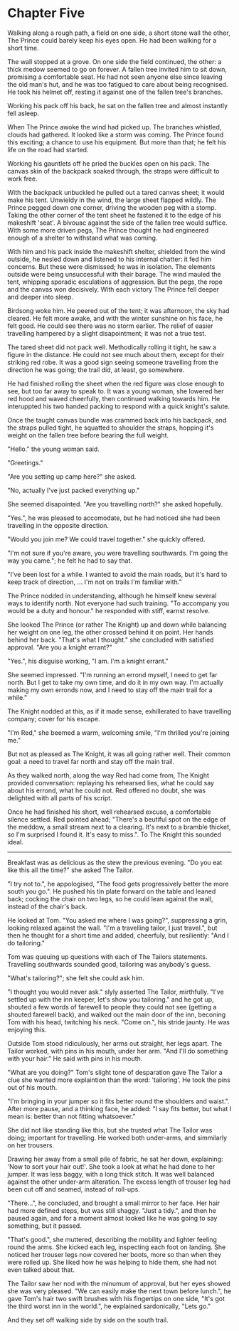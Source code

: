 # Chapter Five

Walking along a rough path, a field on one side, a short stone wall the other, The Prince could barely keep his eyes open. He had been walking for a short time. 

The wall stopped at a grove. On one side the field continued, the other: a thick medow seemed to go on forever. A fallen tree invited him to sit down, promising a comfortable seat. He had not seen anyone else since leaving the old man's hut, and he was too fatigued to care about being recognised. He took his helmet off, resting it against one of the fallen tree's branches.

Working his pack off his back, he sat on the fallen tree and almost instantly fell asleep.

When The Prince awoke the wind had picked up. The branches whistled, clouds had gathered. It looked like a storm was coming. The Prince found this exciting; a chance to use his equipment. But more than that; he felt his life on the road had started.

Working his gauntlets off he pried the buckles open on his pack. The canvas skin of the backpack soaked through, the straps were difficult to work free. 

With the backpack unbuckled he pulled out a tared canvas sheet; it would make his tent. Unwieldy in the wind, the large sheet flapped wildly. The Prince pegged down one corner, driving the wooden peg with a stomp. Taking the other corner of the tent sheet he fastened it to the edge of his makeshift 'seat'. A bivouac against the side of the fallen tree would suffice. With some more driven pegs, The Prince thought he had engineered enough of a shelter to withstand what was coming.

With him and his pack inside the makeshift shelter, shielded from the wind outside, he nesled down and listened to his internal chatter: it fed him concerns. But these were dismissed; he was in isolation. The elements outside were being unsuccessful with their barage. The wind mauled the tent, whipping sporadic esculations of aggression. But the pegs, the rope and the canvas won decisively. With each victory The Prince fell deeper and deeper into sleep.

Birdsong woke him. He peered out of the tent; it was afternoon, the sky had cleared. He felt more awake, and with the winter sunshine on his face, he felt good. He could see there was no storm earlier. The relief of easier travelling hampered by a slight disapointment; it was not a true test.

The tared sheet did not pack well. Methodically rolling it tight, he saw a figure in the distance. He could not see much about them, except for their striking red robe. It was a good sign seeing someone travelling from the direction he was going; the trail did, at least, go somewhere.

He had finished rolling the sheet when the red figure was close enough to see, but too far away to speak to. It was a young woman, she lowered her red hood and waved cheerfully, then continued walking towards him. He interuppted his two handed packing to respond with a quick knight's salute.

Once the taught canvas bundle was crammed back into his backpack, and the straps pulled tight, he squatted to shoulder the straps, hopping it's weight on the fallen tree before bearing the full weight.

"Hello." the young woman said.

"Greetings." 

"Are you setting up camp here?" she asked.

"No, actually I've just packed everything up."

She seemed disapointed. "Are you travelling north?" she asked hopefully.

"Yes.", he was pleased to accomodate, but he had noticed she had been travelling in the opposite direction.

"Would you join me? We could travel together." she quickly offered.
  
"I'm not sure if you're aware, you were travelling southwards. I'm going the way you came."; he felt he had to say that.

"I've been lost for a while. I wanted to avoid the main roads, but it's hard to keep track of direction, ... I'm not on trails I'm familiar with."

The Prince nodded in understanding, although he himself knew several ways to identify north. Not everyone had such training. "To accompany you would be a duty and honour." he responded with stiff, earnst resolve.

She looked The Prince (or rather The Knight) up and down while balancing her weight on one leg, the other crossed behind it on point. Her hands behind her back. "That's what I thought." she concluded with satisfied approval. "Are you a knight errant?"

"Yes.", his disguise working, "I am. I'm a knight errant."

She seemed impressed. "I'm running an errond myself, I need to get far north. But I get to take my own time, and do it in my own way. I'm actually making my own erronds now, and I need to stay off the main trail for a while."

The Knight nodded at this, as if it made sense, exhillerated to have travelling company; cover for his escape.

"I'm Red," she beemed a warm, welcoming smile, "I'm thrilled you're joining me."

But not as pleased as The Knight, it was all going rather well. Their common goal: a need to travel far north and stay off the main trail. 

As they walked north, along the way Red had come from, The Knight provided conversation: replaying his rehearsed lies, what he could say about his errond, what he could not. Red offered no doubt, she was delighted with all parts of his script.

Once he had finished his short, well rehearsed excuse, a comfortable silence settled. Red pointed ahead; "There's a beutiful spot on the edge of the meddow, a small stream next to a clearing. It's next to a bramble thicket, so I'm surprised I found it. It's easy to miss.". To The Knight this sounded ideal.

- - -

Breakfast was as delicious as the stew the previous evening. "Do you eat like this all the time?" she asked The Tailor.

"I try not to.", he appologised, "The food gets progressively better the more south you go.". He pushed his tin plate forward on the table and leaned back; cocking the chair on two legs, so he could lean against the wall, instead of the chair's back.

He looked at Tom. "You asked me where I was going?", suppressing a grin, looking relaxed against the wall. "I'm a travelling tailor, I just travel.", but then he thought for a short time and added, cheerfuly, but resiliently: "And I do tailoring."

Tom was queuing up questions with each of The Tailors statements. Travelling southwards sounded good, tailoring was anybody's guess.

"What's tailoring?"; she felt she could ask him.

"I thought you would never ask." slyly asserted The Tailor, mirthfully. "I've settled up with the inn keeper, let's show you tailoring." and he got up, shouted a few words of farewell to people they could not see (getting a shouted farewell back), and walked out the main door of the inn, beconing Tom with his head, twitching his neck. "Come on.", his stride jaunty. He was enjoying this.

Outside Tom stood ridiculously, her arms out straight, her legs apart. The Tailor worked, with pins in his mouth, under her arm. "And I'll do something with your hair." He said with pins in his mouth.

"What are you doing?" Tom's slight tone of desparation gave The Tailor a clue she wanted more explaintion than the word: 'tailoring'. He took the pins out of his mouth.

"I'm bringing in your jumper so it fits better round the shoulders and waist.". After more pause, and a thinking face, he added: "I say fits better, but what I mean is: better than not fitting whatsoever."

She did not like standing like this, but she trusted what The Tailor was doing; important for travelling. He worked both under-arms, and simmilarly on her trousers. 

Drawing her away from a small pile of fabric, he sat her down, explaining: 'Now to sort your hair out!'. She took a look at what he had done to her jumper. It was less baggy, with a long thick stitch. It was well balanced against the other under-arm alteration. The excess length of trouser leg had been cut off and seamed, instead of roll-ups.

"There...", he concluded, and brought a small mirror to her face. Her hair had more defined steps, but was still shaggy. "Just a tidy.", and then he paused again, and for a moment almost looked like he was going to say something, but it passed.

"That's good.", she muttered, describing the mobility and lighter feeling round the arms. She kicked each leg, inspecting each foot on landing. She noticed her trouser legs now covered her boots, more so than when they were rolled up. She liked how he was helping to hide them, she had not even talked about that. 

The Tailor saw her nod with the minumum of approval, but her eyes showed she was very pleased. "We can easily make the next town before lunch.", he gave Tom's hair two swift brushes with his fingertips on one side, "It's got the third worst inn in the world.", he explained sardonically, "Lets go."

And they set off walking side by side on the south trail.

